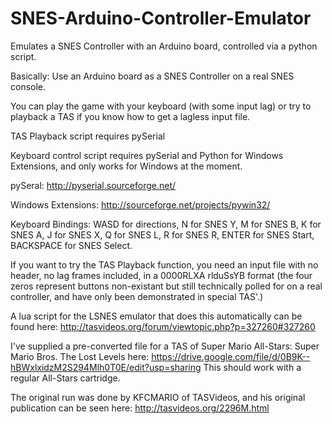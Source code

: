 SNES-Arduino-Controller-Emulator
=======================

Emulates a SNES Controller with an Arduino board, controlled via a python script.

Basically: Use an Arduino board as a SNES Controller on a real SNES console.

You can play the game with your keyboard (with some input lag) or try to playback a TAS if you know how to get a lagless input file.

TAS Playback script requires pySerial

Keyboard control script requires pySerial and Python for Windows Extensions, and only works for Windows at the moment.

pySeral: http://pyserial.sourceforge.net/

Windows Extensions: http://sourceforge.net/projects/pywin32/

Keyboard Bindings: WASD for directions, N for SNES Y, M for SNES B, K for SNES A, J for SNES X, Q for SNES L, R for SNES R, ENTER for SNES Start, BACKSPACE for SNES Select.

If you want to try the TAS Playback function, you need an input file with no header, no lag frames included, in a 0000RLXA rlduSsYB format (the four zeros represent buttons non-existant but still technically polled for on a real controller, and have only been demonstrated in special TAS'.) 

A lua script for the LSNES emulator that does this automatically can be found here: http://tasvideos.org/forum/viewtopic.php?p=327260#327260

I've supplied a pre-converted file for a TAS of Super Mario All-Stars: Super Mario Bros. The Lost Levels here: https://drive.google.com/file/d/0B9K--hBWxlxidzM2S294Mlh0T0E/edit?usp=sharing This should work with a regular All-Stars cartridge.

The original run was done by KFCMARIO of TASVideos, and his original publication can be seen here: http://tasvideos.org/2296M.html
